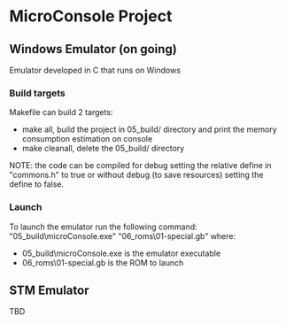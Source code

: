 # MicroConsole Project

## Windows Emulator (on going)
Emulator developed in C that runs on Windows

### Build targets
Makefile can build 2 targets:
 - make all, build the project in 05_build/ directory and print the memory consumption estimation on console
 - make cleanall, delete the 05_build/ directory

NOTE: the code can be compiled for debug setting the relative define in "commons.h" to true or without debug (to save resources) setting the define to false.

### Launch
To launch the emulator run the following command:
"05_build\\microConsole.exe" "06_roms\\01-special.gb" 
where:
 - 05_build\\microConsole.exe is the emulator executable
 - 06_roms\\01-special.gb is the ROM to launch

## STM Emulator
TBD